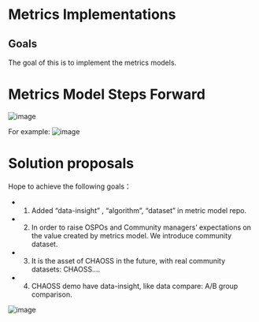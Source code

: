 # Metrics Implementations

## Goals
The goal of this is to implement the metrics models.


# Metrics Model Steps Forward


![image](https://user-images.githubusercontent.com/12421382/165404599-22e4f596-3023-4562-bba5-4bc77ab19f3b.png)


For example:
![image](https://user-images.githubusercontent.com/12421382/165404675-31eb52f4-9593-4e39-8002-a00088e278f4.png)



# Solution proposals


Hope to achieve the following goals：
- 1. Added “data-insight” , “algorithm”, “dataset” in  metric model repo.
- 2. In order to raise OSPOs and Community managers’ expectations on the value created by metrics model. We introduce community dataset.
- 3. It is the asset of CHAOSS in the future, with real community datasets: CHAOSS….
- 4. CHAOSS demo have data-insight, like data compare: A/B group comparison.

![image](https://user-images.githubusercontent.com/12421382/165404757-85cb3d49-1177-4b20-a9c9-113cb7adeaf4.png)
